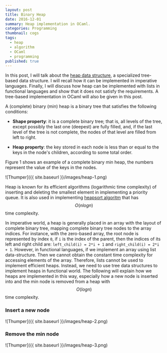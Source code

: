 ```yaml
---
layout: post
title: Binary Heap
date: 2016-12-01
summary: Heap implementation in OCaml.
categories: Programming
thumbnail: cogs
tags:
  - heap
  - algorithm
  - OCaml
  - programming
published: true
---
```


In this post, I will talk about the 
[heap data structure][1], a specialized 
tree-based data structure. I will recall how it can be implemented in imperative languages. 
Finally, I will discuss how heap can be implemented with lists in functional languages 
and show that it does not satisfy the requirements. A tree-based implementation in OCaml 
will also be given in this post.

A (complete) binary (min) heap is a binary tree that satisfies the following conditions:

* __Shape property__: it is a complete binary tree; that is, all levels of the tree, 
except possibly the last one (deepest) are fully filled, and, if the last level of the 
tree is not complete, the nodes of that level are filled from left to right.

* __Heap property__: the key stored in each node is less than or equal to the keys in 
the node's children, according to some total order.

Figure 1 shows an example of a complete binary min heap, the numbers represent the value 
of the keys in the nodes.

![Thumper]({{ site.baseurl }}/images/heap-1.png)

Heap is known for its efficient algorithms (logarithmic time complexity) of inserting 
and deleting the smallest element in implementing a priority queue. It is also used in 
implementing [heapsort algoritm][2] that has $$O(nlogn)$$ time complexity.

In imperative world, a heap is generally placed in an array with the layout of complete 
binary tree, mapping complete binary tree nodes to the array indices. For instance, with 
the zero-based array, the root node is represented by index `0`, if `i` is the index of 
the parent, then the indices of its left and right child are: `left_child(i) = 2*i + 1`
and `right_child(i) = 2*i + 1`. However, in functional languages, if we implement an array 
using list data-structure. Then we cannot obtain the constant time complexity for 
accessing elements of the array. Therefore, lists cannot be used to implement efficient 
heaps. Instead, we need to use tree data structures to implement heaps in functional world. 
The following will explain how we heaps are implemented in this way, especially how a new 
node is inserted into and the min node is removed from a heap with $$O(logn)$$ time 
complexity. 

### Insert a new node

![Thumper]({{ site.baseurl }}/images/heap-2.png)

### Remove the min node

![Thumper]({{ site.baseurl }}/images/heap-3.png)

[1]: https://en.wikipedia.org/wiki/Heap_(data_structure)
[2]: https://en.wikipedia.org/wiki/Heapsort